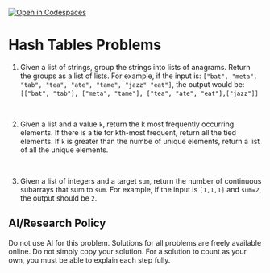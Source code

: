 [![Open in Codespaces](https://classroom.github.com/assets/launch-codespace-2972f46106e565e64193e422d61a12cf1da4916b45550586e14ef0a7c637dd04.svg)](https://classroom.github.com/open-in-codespaces?assignment_repo_id=17906554)
# Hash Tables Problems

1. Given a list of strings, group the strings into lists of anagrams. Return the groups as a list of lists.
For example, if the input is:
 `["bat", "meta", "tab", "tea", "ate", "tame", "jazz" "eat"]`, the output would be:
  `[["bat", "tab"], ["meta", "tame"], ["tea", "ate", "eat"],["jazz"]]`
<br/>

2. Given a list and a value `k`, return the k most frequently occurring elements. If there is a tie for kth-most frequent, return all the tied elements. If `k` is greater than the numbe of unique elements, return a list of all the unique elements.

<br/>

3. Given a list of integers and a target `sum`, return the number of continuous subarrays that sum to `sum`.
For example, if the input is `[1,1,1]` and `sum=2`, the output should be `2`.


## AI/Research Policy

Do not use AI for this problem. Solutions for all problems are freely available online. Do not simply copy your solution. For a solution to count as your own, you must be able to explain each step fully.